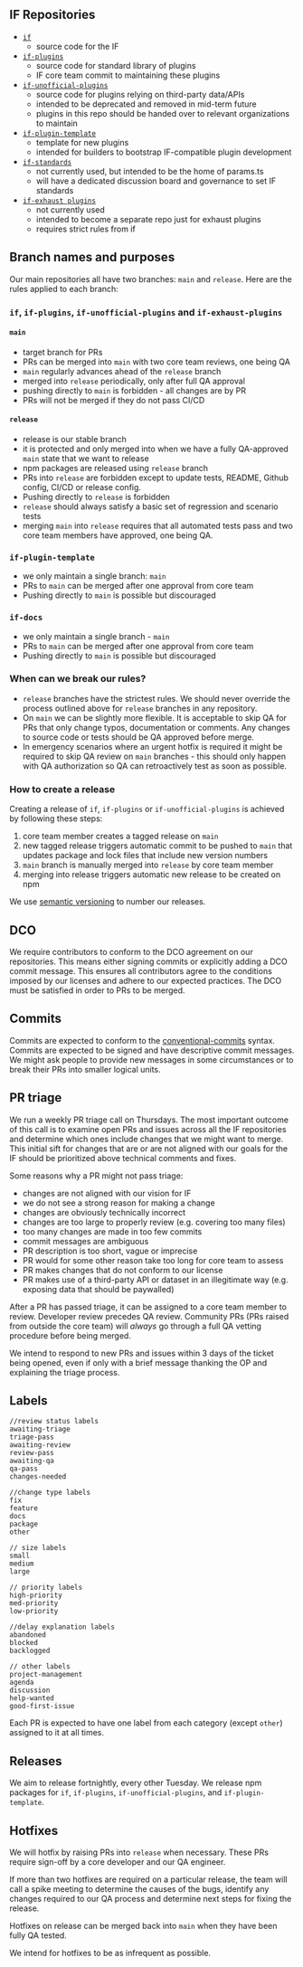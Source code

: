 
## IF Repositories

- [`if`](https://github.com/Green-Software-Foundation/if)
    - source code for the IF
- [`if-plugins`](https://github.com/Green-Software-Foundation/if-plugins)
    - source code for standard library of plugins
    - IF core team commit to maintaining these plugins 
- [`if-unofficial-plugins`](https://github.com/Green-Software-Foundation/if-unofficial-plugins)
    - source code for plugins relying on third-party data/APIs
    - intended to be deprecated and removed in mid-term future
    - plugins in this repo should be handed over to relevant organizations to maintain
- [`if-plugin-template`](https://github.com/Green-Software-Foundation/if-plugin-template)
    - template for new plugins
    - intended for builders to bootstrap IF-compatible plugin development
- [`if-standards`](https://github.com/Green-Software-Foundation/if-standards)
    - not currently used, but intended to be the home of params.ts
    - will have a dedicated discussion board and governance to set IF standards
- [`if-exhaust plugins`](https://github.com/Green-Software-Foundation/if-exhaust-plugins)
    - not currently used
    - intended to become a separate repo just for exhaust plugins
    - requires strict rules from if


## Branch names and purposes

Our main repositories all have two branches: `main` and `release`.
Here are the rules applied to each branch:

### `if`, `if-plugins`, `if-unofficial-plugins` and `if-exhaust-plugins`

#### `main`
- target branch for PRs
- PRs can be merged into `main` with two core team reviews, one being QA
- `main` regularly advances ahead of the `release` branch
- merged into `release` periodically, only after full QA approval
- pushing directly to `main` is forbidden - all changes are by PR
- PRs will not be merged if they do not pass CI/CD

#### `release`

- release is our stable branch
- it is protected and only merged into when we have a fully QA-approved `main` state that we want to release
- npm packages are released using `release` branch
- PRs into `release` are forbidden except to update tests, README, Github config, CI/CD or release config.
- Pushing directly to `release` is forbidden
- `release` should always satisfy a basic set of regression and scenario tests
- merging `main` into `release` requires that all automated tests pass and two core team members have approved, one being QA.

### `if-plugin-template` 

- we only maintain a single branch: `main`
- PRs to `main` can be merged after one approval from core team
- Pushing directly to `main` is possible but discouraged


### `if-docs`

- we only maintain a single branch - `main`
- PRs to `main` can be merged after one approval from core team
- Pushing directly to `main` is possible but discouraged

### When can we break our rules?

- `release` branches have the strictest rules. We should never override the process outlined above for `release` branches in any repository.
- On `main` we can be slightly more flexible. It is acceptable to skip QA for PRs that only change typos, documentation or comments. Any changes to source code or tests should be QA approved before merge.
- In emergency scenarios where an urgent hotfix is required it might be required to skip QA review on `main` branches - this should only happen with QA authorization so QA can retroactively test as soon as possible.

### How to create a release

Creating a release of `if`, `if-plugins` or `if-unofficial-plugins` is achieved by following these steps:

1) core team member creates a tagged release on `main`
2) new tagged release triggers automatic commit to be pushed to `main` that updates package and lock files that include new version numbers
3) `main` branch is manually merged into `release` by core team member
4) merging into release triggers automatic new release to be created on npm

We use [semantic versioning](https://semver.org/) to number our releases. 
## DCO

We require contributors to conform to the DCO agreement on our repositories. This means either signing commits or explicitly adding a DCO commit message. This ensures all contributors agree to the conditions imposed by our licenses and adhere to our expected practices. The DCO must be satisfied in order to PRs to be merged.

## Commits

Commits are expected to conform to the [conventional-commits](https://www.conventionalcommits.org/en/v1.0.0/) syntax.
Commits are expected to be signed and have descriptive commit messages.
We might ask people to provide new messages in some circumstances or to break their PRs into smaller logical units.

## PR triage

We run a weekly PR triage call on Thursdays. The most important outcome of this call is to examine open PRs and issues across all the IF repositories and determine which ones include changes that we might want to merge. This initial sift for changes that are or are not aligned with our goals for the IF should be prioritized above technical comments and fixes.

Some reasons why a PR might not pass triage:

- changes are not aligned with our vision for IF
- we do not see a strong reason for making a change
- changes are obviously technically incorrect
- changes are too large to properly review (e.g. covering too many files)
- too many changes are made in too few commits
- commit messages are ambiguous
- PR description is too short, vague or imprecise
- PR would for some other reason take too long for core team to assess
- PR makes changes that do not conform to our license
- PR makes use of a third-party API or dataset in an illegitimate way (e.g. exposing data that should be paywalled)

After a PR has passed triage, it can be assigned to a core team member to review. Developer review precedes QA review. Community PRs (PRs raised from outside the core team) will *always* go through a full QA vetting procedure before being merged.

We intend to respond to new PRs and issues within 3 days of the ticket being opened, even if only with a brief message thanking the OP and explaining the triage process.


## Labels

```
//review status labels 
awaiting-triage 
triage-pass 
awaiting-review 
review-pass 
awaiting-qa 
qa-pass 
changes-needed 

//change type labels 
fix 
feature 
docs 
package 
other 

// size labels 
small 
medium 
large 

// priority labels 
high-priority 
med-priority 
low-priority 

//delay explanation labels 
abandoned 
blocked 
backlogged

// other labels
project-management
agenda
discussion
help-wanted
good-first-issue
```

Each PR is expected to have one label from each category (except `other`) assigned to it at all times.


## Releases

We aim to release fortnightly, every other Tuesday. We release npm packages for `if`, `if-plugins`, `if-unofficial-plugins`, and `if-plugin-template`.

## Hotfixes

We will hotfix by raising PRs into `release` when necessary. These PRs require sign-off by a core developer and our QA engineer. 

If more than two hotfixes are required on a particular release, the team will call a spike meeting to determine the causes of the bugs, identify any changes required to our QA process and determine next steps for fixing the release. 

Hotfixes on release can be merged back into `main` when they have been fully QA tested.

We intend for hotfixes to be as infrequent as possible.
